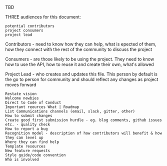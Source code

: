 TBD

THREE audiences for this document:

    potential contributors
    project consumers
    project lead

Contributors - need to know how they can help, what is epected of them, how they connect with the rest of the community to discuss the project

Consumers - are those likely to be using the project. They need to know how to use the API, how to reuse it and create their own, what's allowed

Project Lead - who creates and updates this file. This person by default is the go to person for community and should reflect any changes as project moves forward


    Restate vision
    Welcome newbies
    Direct to Code of Conduct
    Important reources What | Roadmap
    List Communications channels (email, slack, gitter, other)
    How to submit changes
    Create good first submission hurdle - eg. blog comments, github issues etc. - quality check
    How to report a bug
    Recognition model - description of how contributors will benefit & how they can level up
    Where they can find help
    Template resources
    New feature requests
    Style guide/code convention
    Who is involved

